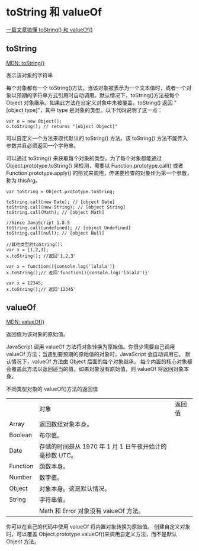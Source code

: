# toString 和 valueOf

[一篇文章搞懂 toString() 和 valueOf()](https://blog.csdn.net/x_jagger/article/details/73430959)

## toString

[MDN: toString()](https://developer.mozilla.org/zh-CN/docs/Web/JavaScript/Reference/Global_Objects/Object/toString)

表示该对象的字符串

每个对象都有一个 toString()方法，当该对象被表示为一个文本值时，或者一个对象以预期的字符串方式引用时自动调用。默认情况下，toString()方法被每个 Object 对象继承。如果此方法在自定义对象中未被覆盖，toString() 返回 "[object type]"，其中 type 是对象的类型。以下代码说明了这一点：

```
var o = new Object();
o.toString(); // returns "[object Object]"
```

可以自定义一个方法来取代默认的 toString() 方法。该 toString() 方法不能传入参数并且必须返回一个字符串。

可以通过 toString() 来获取每个对象的类型。为了每个对象都能通过 Object.prototype.toString() 来检测，需要以 Function.prototype.call() 或者 Function.prototype.apply() 的形式来调用，传递要检查的对象作为第一个参数，称为 thisArg。

```
var toString = Object.prototype.toString;

toString.call(new Date); // [object Date]
toString.call(new String); // [object String]
toString.call(Math); // [object Math]

//Since JavaScript 1.8.5
toString.call(undefined); // [object Undefined]
toString.call(null); // [object Null]

//其他类型的toString():
var x = [1,2,3];
x.toString(); //返回'1,2,3'

var x = function(){console.log('lalala')}
x.toString();// 返回'function(){console.log('lalala')}'

var x = 12345;
x.toString();// 返回'12345'
```

## valueOf

[MDN: valueOf()](https://developer.mozilla.org/zh-CN/docs/Web/JavaScript/Reference/Global_Objects/Object/valueOf)

返回值为该对象的原始值。

JavaScript 调用 valueOf 方法将对象转换为原始值。你很少需要自己调用 valueOf 方法；当遇到要预期的原始值的对象时，JavaScript 会自动调用它。
默认情况下，valueOf 方法由 Object 后面的每个对象继承。 每个内置的核心对象都会覆盖此方法以返回适当的值。如果对象没有原始值，则 valueOf 将返回对象本身。

不同类型对象的 valueOf()方法的返回值

<table>
    <th>
        <td>对象</td>
        <td>返回值</td>
    </th>
    <tr>
        <td>Array</td>
        <td>返回数组对象本身。</td>
    </tr>
    <tr>
        <td>Boolean</td>
        <td>布尔值。</td>
    </tr>
    <tr>
        <td>Date</td>
        <td>存储的时间是从 1970 年 1 月 1 日午夜开始计的毫秒数 UTC。</td>
    </tr>
    <tr>
        <td>Function</td>
        <td>函数本身。</td>
    </tr>
    <tr>
        <td>Number</td>
        <td>数字值。</td>
    </tr>
    <tr>
        <td>Object</td>
        <td>对象本身。这是默认情况。</td>
    </tr>
    <tr>
        <td>String</td>
        <td>字符串值。</td>
    </tr>
    <tr>
        <td></td>
        <td>Math 和 Error 对象没有 valueOf 方法。</td>
    </tr>
</table>

你可以在自己的代码中使用 valueOf 将内置对象转换为原始值。 创建自定义对象时，可以覆盖 Object.prototype.valueOf()来调用自定义方法，而不是默认 Object 方法。
